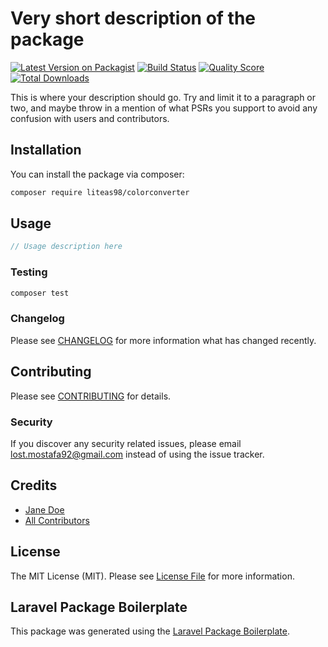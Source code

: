 # Very short description of the package

[![Latest Version on Packagist](https://img.shields.io/packagist/v/liteas98/colorconverter.svg?style=flat-square)](https://packagist.org/packages/liteas98/colorconverter)
[![Build Status](https://img.shields.io/travis/liteas98/colorconverter/master.svg?style=flat-square)](https://travis-ci.org/liteas98/colorconverter)
[![Quality Score](https://img.shields.io/scrutinizer/g/liteas98/colorconverter.svg?style=flat-square)](https://scrutinizer-ci.com/g/liteas98/colorconverter)
[![Total Downloads](https://img.shields.io/packagist/dt/liteas98/colorconverter.svg?style=flat-square)](https://packagist.org/packages/liteas98/colorconverter)

This is where your description should go. Try and limit it to a paragraph or two, and maybe throw in a mention of what PSRs you support to avoid any confusion with users and contributors.

## Installation

You can install the package via composer:

```bash
composer require liteas98/colorconverter
```

## Usage

``` php
// Usage description here
```

### Testing

``` bash
composer test
```

### Changelog

Please see [CHANGELOG](CHANGELOG.md) for more information what has changed recently.

## Contributing

Please see [CONTRIBUTING](CONTRIBUTING.md) for details.

### Security

If you discover any security related issues, please email lost.mostafa92@gmail.com instead of using the issue tracker.

## Credits

- [Jane Doe](https://github.com/liteas98)
- [All Contributors](../../contributors)

## License

The MIT License (MIT). Please see [License File](LICENSE.md) for more information.

## Laravel Package Boilerplate

This package was generated using the [Laravel Package Boilerplate](https://laravelpackageboilerplate.com).